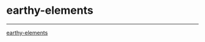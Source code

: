 # earthy-elements
--------------------------------
[earthy-elements](https://deirbhilekennedy.github.io/earthy-elements.html)

